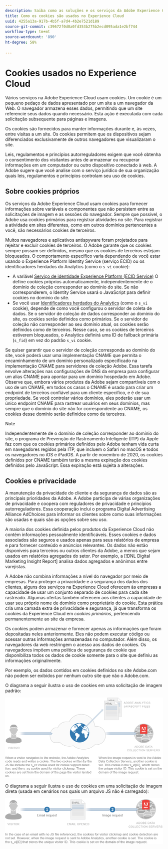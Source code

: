 ```yaml
---
description: Saiba como as soluções e os serviços da Adobe Experience Cloud usam cookies.
title: Como os cookies são usados no Experience Cloud
uuid: 4255a13a-917b-4b5f-a7d4-4b2e7521d189
source-git-commit: c39672f0d8a0fd353b275b2ecd095ada1e2bf744
workflow-type: tm+mt
source-wordcount: '890'
ht-degree: 58%

---
```



# Cookies usados no Experience Cloud

Vários serviços na Adobe Experience Cloud usam cookies. Um cookie é um pequeno pedaço de dados apresentado por um site a um navegador da Web. O navegador armazena esses dados, permitindo que um site referencie seus dados quando necessário. Esta ação é executada com cada solicitação subsequente para páginas e imagens.

Os cookies são fornecidos para manter informações durante e, às vezes, entre visitas a um site. Os cookies permitem que os dispositivos sejam diferenciados exclusivamente de outros navegadores que visualizaram o site.

Leis, regulamentos e princípios autorreguladores exigem que você obtenha o consentimento dos visitantes antes de armazenar ou recuperar informações em um computador ou outro dispositivo conectado à web. A Adobe sugere que você analise com o serviço jurídico de sua organização quais leis, regulamentos e princípios controlam seu uso de cookies.

## Sobre cookies próprios

Os serviços da Adobe Experience Cloud usam cookies para fornecer informações sobre variáveis e componentes que não persistem entre as solicitações de imagem e as sessões do navegador. Sempre que possível, o Adobe usa cookies primários para registrar atividades no site. Para registrar a atividade em sites diferentes, como em outros domínios pertencentes a você, são necessários cookies de terceiros.

Muitos navegadores e aplicativos antispyware foram projetados para rejeitar e excluir cookies de terceiros. O Adobe garante que os cookies sempre possam ser definidos, mesmo que os cookies de terceiros estejam bloqueados. O comportamento específico varia dependendo de você estar usando o Experience Platform Identity Service (serviço ECID) ou os identificadores herdados do Analytics (como o `s_vi` cookie):

* A variável [Serviço de identidade Experience Platform (ECID Service)](https://experienceleague.adobe.com/docs/id-service/using/intro/overview.html?lang=pt-BR) O define cookies próprios automaticamente, independentemente de o domínio de coleção corresponder ao domínio do site. Se não corresponderem, o Identity Service usará o JavaScript para definir cookies no domínio do site.
* Se você usar [Identificadores herdados do Analytics](analytics.md) (como o `s_vi` cookie), depende de como você configurou o servidor de coleta de dados. Se o servidor de coleção de dados corresponder ao domínio do site, os cookies serão definidos como primários. Se o servidor de coleção não corresponder ao seu domínio atual, os cookies serão definidos como de terceiros. Nesse caso, se os cookies de terceiros estiverem bloqueados, o Analytics definirá uma ID de fallback primária (`s_fid`) em vez do padrão `s_vi` cookie.

Se quiser garantir que o servidor de coleção corresponda ao domínio do site, você poderá usar uma implementação CNAME que permita o encaminhamento de um domínio personalizado especificado na implementação CNAME para servidores de coleção Adobe. Essa tarefa envolve alterações nas configurações de DNS da empresa para configurar um alias CNAME para apontar para um domínio hospedado em Adobe. Observe que, embora vários produtos da Adobe sejam compartíveis com o uso de um CNAME, em todos os casos o CNAME é usado para criar um endpoint de terceiros confiável para um cliente específico, e é de sua propriedade. Se você controlar vários domínios, eles poderão usar um único endpoint CNAME para rastrear usuários em seus domínios, mas sempre que o domínio do site não for correspondente ao CNAME, os cookies desse domínio serão definidos como de terceiros.

>[!NOTE]
>
>Independentemente de o domínio de coleção corresponder ao domínio do site, o programa de Prevenção de Rastreamento Inteligente (ITP) da Apple faz com que os cookies primários definidos pelo Adobe tenham vida curta em navegadores regidos pela ITP, que incluem o Safari no macOS e todos os navegadores no iOS e iPadOS. A partir de novembro de 2020, os cookies definidos por CNAME também terão a mesma expiração dos cookies definidos pelo JavaScript. Essa expiração está sujeita a alterações.

## Cookies e privacidade

A manutenção da privacidade do cliente e da segurança de dados são as principais prioridades da Adobe. A Adobe participa de várias organizações de privacidade e coopera com reguladores de privacidade e princípios autorreguladores. Essa cooperação inclui o programa Digital Advertising Alliance AdChoices para informar os clientes sobre como suas informações são usadas e quais são as opções sobre seu uso.

A maioria dos cookies definida pelos produtos da Experience Cloud não contém informações pessoalmente identificáveis. Esses cookies e dados associados são seguros e usados apenas para seus relatórios de empresa e para fornecer conteúdo e anúncios relevantes. Os dados não estão disponíveis para terceiros ou outros clientes da Adobe, a menos que sejam usados em relatórios agregados do setor. Por exemplo, a [!DNL Digital Marketing Insight Report] analisa dados agregados e anônimos entre varejistas.

A Adobe não combina informações a nível do navegador por meio de empresas. Para proteger a privacidade e a segurança dos dados dos clientes, alguns dos serviços na Experience Cloud oferecem às empresas a capacidade de usar um conjunto separado de cookies para cada site rastreado. Algumas ofertas também oferecem aos clientes a capacidade de usar seu próprio nome de domínio como proprietário do cookie. Esta prática cria uma camada extra de privacidade e segurança, já que transforma os cookies da Experience Cloud em *cookies primários*, pertencendo permanentemente ao site da empresa.

Os cookies podem armazenar e fornecer apenas as informações que foram depositadas neles anteriormente. Eles não podem executar código ou acessar outras informações armazenadas no computador. Além disso, os navegadores da web restringem o acesso aos dados de cookies. Os navegadores impõem uma política de segurança de cookie que disponibiliza todos os dados de cookie somente para o site que definiu as informações originalmente.

Por exemplo, os dados contidos em cookies definidos no site Adobe.com não podem ser exibidos por nenhum outro site que não o Adobe.com.

O diagrama a seguir ilustra o uso de cookies em uma solicitação de imagem padrão:

![Uso de cookies para uma solicitação de imagem padrão](assets/CookiesProcessGraphic-01.png)

O diagrama a seguir ilustra o uso de cookies em uma solicitação de imagem direta (usada em cenários nos quais um arquivo JS não é carregado):

![Uso de cookies para uma solicitação de imagem direta](assets/CookiesProcessGraphic2.png)
